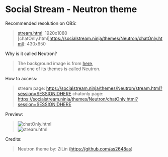 # Social Stream - Neutron theme

Recommended resolution on OBS:  
> [stream.html](https://socialstream.ninja/themes/Neutron/stream.html): 1920x1080  
> [chatOnly.html]https://socialstream.ninja/themes/Neutron/chatOnly.html): 430x650

Why is it called Neutron?  
> The background image is from [here](https://github.com/xcruxiex/themes),  
> and one of its themes is called Neutron.

How to access:
>stream page:
> https://socialstream.ninja/themes/Neutron/stream.html?session=SESSIONIDHERE
>chatonly page:
> https://socialstream.ninja/themes/Neutron/chatOnly.html?session=SESSIONIDHERE

Preview:
> ![chatOnly.html](https://raw.githubusercontent.com/as2648as/social_stream/main/themes/Neutron/preview.png)  
> ![stream.html](https://raw.githubusercontent.com/as2648as/social_stream/main/themes/Neutron/preview_stream.png)

Credits:
> Neutron theme by: ZiLin (https://github.com/as2648as)